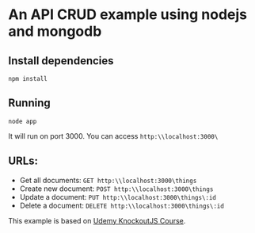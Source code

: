 # An API CRUD example using nodejs and mongodb

## Install dependencies
`npm install`

## Running
`node app`

It will run on port 3000. You can access `http:\\localhost:3000\`

## URLs: 
* Get all documents: `GET http:\\localhost:3000\things`
* Create new document: `POST http:\\localhost:3000\things`
* Update a document: `PUT http:\\localhost:3000\things\:id`
* Delete a document: `DELETE http:\\localhost:3000\things\:id`

This example is based on [Udemy KnockoutJS Course](https://www.udemy.com/learn-knockout-js-framework-from-groundup/).
